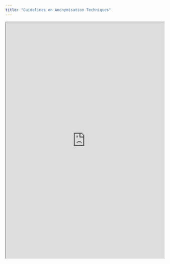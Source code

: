 ```yaml
---
title: "Guidelines on Anonymisation Techniques"
---
```



<iframe height="750" width="100%" src="https://ewelton.github.io/ktest/wiki.html#Guidelines%20on%20Anonymisation%20Techniques"></iframe>
